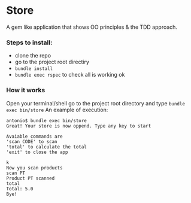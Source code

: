 # Store 
A gem like application that shows OO principles & the TDD approach.

### Steps to install:
- clone the repo
- go to the project root directiry
- `bundle install`
- `bundle exec rspec` to check all is working ok


### How it works
Open your terminal/shell go to the project root directory and type `bundle exec bin/store`
An example of execution:
```{r, engine='sh', count_lines}
antonio$ bundle exec bin/store
Great! Your store is now oppend. Type any key to start

Avaiable commands are
'scan CODE' to scan
'total' to calculate the total
'exit' to close the app

k
Now you scan products
scan PT
Product PT scanned
total
Total: 5.0
Bye!
```
